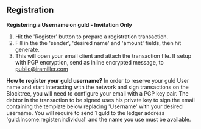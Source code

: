 ## Registration

**Registering a Username on guld - Invitation Only**


1. Hit the 'Register' button to prepare a registration transaction. 
2. Fill in the the 'sender', 'desired name' and 'amount' fields, then hit generate. 
3. This will open your email client and attach the transaction file. If setup with PGP encryption, send as inline encrypted message, to public@iramiller.com 



**How to register your guld username?**
In order to reserve your guld User name and start interacting with the network and sign transactions on the Blocktree, you will need to configure your email with a PGP key pair. The debtor in the transaction to be signed uses his private key to sign the email containing the template below replacing 'Username' with your desired username. You will require to send 1 guld to the ledger address 'guld:Income:register:individual' and the name you use must be available.
